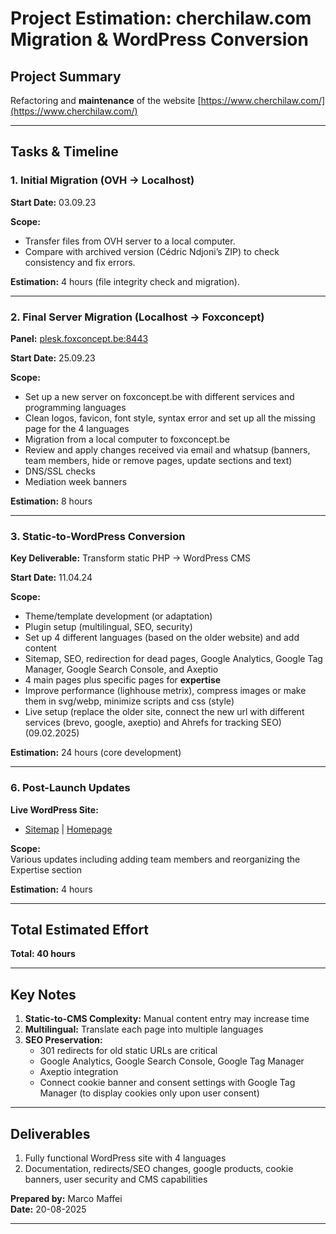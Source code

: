 # Project Estimation: cherchilaw.com Migration & WordPress Conversion

## Project Summary

Refactoring and **maintenance** of the website [https://www.cherchilaw.com/](https://www.cherchilaw.com/)

---

## Tasks & Timeline

### 1. Initial Migration (OVH → Localhost)

**Start Date:** 03.09.23  

**Scope:**

- Transfer files from OVH server to a local computer.  
- Compare with archived version (Cédric Ndjoni’s ZIP) to check consistency and fix errors.

**Estimation:** 4 hours (file integrity check and migration).

---

### 2. Final Server Migration (Localhost → Foxconcept)

**Panel:** [plesk.foxconcept.be:8443](https://plesk.foxconcept.be:8443/)

**Start Date:** 25.09.23  

**Scope:**

- Set up a new server on foxconcept.be with different services and programming languages
- Clean logos, favicon, font style, syntax error and set up all the missing page for the 4 languages
- Migration from a local computer to foxconcept.be  
- Review and apply changes received via email and whatsup (banners, team members, hide or remove pages, update sections and text)  
- DNS/SSL checks  
- Mediation week banners

**Estimation:** 8 hours

---

### 3. Static-to-WordPress Conversion

**Key Deliverable:** Transform static PHP → WordPress CMS  

**Start Date:** 11.04.24  

**Scope:**

- Theme/template development (or adaptation)  
- Plugin setup (multilingual, SEO, security)  
- Set up 4 different languages (based on the older website) and add content  
- Sitemap, SEO, redirection for dead pages, Google Analytics, Google Tag Manager, Google Search Console, and Axeptio  
- 4 main pages plus specific pages for **expertise**
- Improve performance (lighhouse metrix), compress images or make them in svg/webp, minimize scripts and css (style)
- Live setup (replace the older site, connect the new url with different services (brevo, google, axeptio) and Ahrefs for tracking SEO) (09.02.2025)

**Estimation:** 24 hours (core development)

---

### 6. Post-Launch Updates

**Live WordPress Site:**  
- [Sitemap](https://www.cherchilaw.com/page-sitemap1.xml) | [Homepage](https://www.cherchilaw.com/)  

**Scope:**  
Various updates including adding team members and reorganizing the Expertise section

**Estimation:** 4 hours

---

## Total Estimated Effort

**Total: 40 hours**

---

## Key Notes

1. **Static-to-CMS Complexity:** Manual content entry may increase time  
2. **Multilingual:** Translate each page into multiple languages  
3. **SEO Preservation:**  
   - 301 redirects for old static URLs are critical  
   - Google Analytics, Google Search Console, Google Tag Manager  
   - Axeptio integration  
   - Connect cookie banner and consent settings with Google Tag Manager (to display cookies only upon user consent)

---

## Deliverables

1. Fully functional WordPress site with 4 languages  
2. Documentation, redirects/SEO changes, google products, cookie banners, user security and CMS capabilities

**Prepared by:** Marco Maffei  
**Date:** 20-08-2025

---
